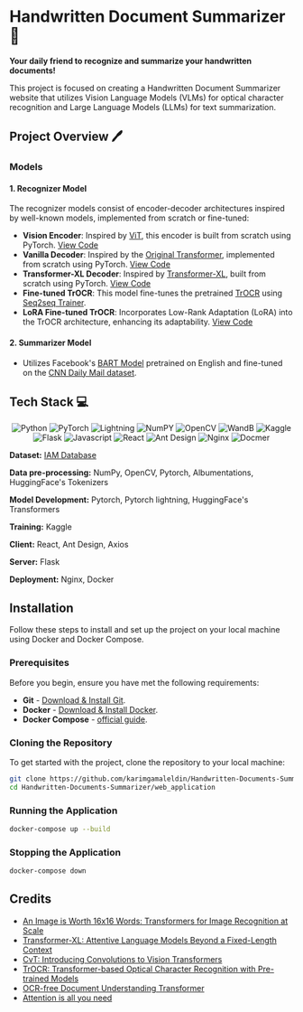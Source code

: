 # Handwritten Document Summarizer 👀

**Your daily friend to recognize and summarize your handwritten documents!**

This project is focused on creating a Handwritten Document Summarizer website that utilizes Vision Language Models (VLMs) for optical character recognition and Large Language Models (LLMs) for text summarization. 

## Project Overview 🖊️

### Models

#### 1. Recognizer Model
The recognizer models consist of encoder-decoder architectures inspired by well-known models, implemented from scratch or fine-tuned:

- **Vision Encoder**: Inspired by [ViT](https://arxiv.org/abs/2010.11929), this encoder is built from scratch using PyTorch. [View Code](./models/vision_encoder.py)
- **Vanilla Decoder**: Inspired by the [Original Transformer](https://arxiv.org/abs/1706.03762), implemented from scratch using PyTorch. [View Code](./models/vanilla_decoder.py)
- **Transformer-XL Decoder**: Inspired by [Transformer-XL](https://arxiv.org/abs/1901.02860), built from scratch using PyTorch. [View Code](./models/Transformer_XL.py)
- **Fine-tuned TrOCR**: This model fine-tunes the pretrained [TrOCR](https://huggingface.co/docs/transformers/en/model_doc/trocr) using [Seq2seq Trainer](https://huggingface.co/docs/transformers/v4.40.2/en/main_classes/trainer#transformers.Seq2SeqTrainer).
- **LoRA Fine-tuned TrOCR**: Incorporates Low-Rank Adaptation (LoRA) into the TrOCR architecture, enhancing its adaptability. [View Code](./models/TrOCRWithLoRA.py)

#### 2. Summarizer Model
- Utilizes Facebook's [BART Model](https://huggingface.co/facebook/bart-large-cnn) pretrained on English and fine-tuned on the [CNN Daily Mail dataset](https://huggingface.co/datasets/cnn_dailymail).

## Tech Stack 💻

<div align="center">

![Python](https://img.shields.io/badge/Python-FFD43B?style=for-the-badge&logo=python&logoColor=blue)
![PyTorch](https://img.shields.io/badge/PyTorch-EE4C2C?style=for-the-badge&logo=pytorch&logoColor=white)
![Lightning](https://img.shields.io/badge/Lightning-792DE4?style=for-the-badge&logo=lightning&logoColor=white)
![NumPY](https://img.shields.io/badge/Numpy-777BB4?style=for-the-badge&logo=numpy&logoColor=white)
![OpenCV](https://img.shields.io/badge/OpenCV-27338e?style=for-the-badge&logo=OpenCV&logoColor=white)
![WandB](https://img.shields.io/badge/Weights_&_Biases-FFBE00?style=for-the-badge&logo=WeightsAndBiases&logoColor=white)
![Kaggle](https://img.shields.io/badge/Kaggle-20BEFF?style=for-the-badge&logo=Kaggle&logoColor=white)
![Flask](https://img.shields.io/badge/Flask-000000?style=for-the-badge&logo=flask&logoColor=white)
![Javascript](https://img.shields.io/badge/JavaScript-323330?style=for-the-badge&logo=javascript&logoColor=F7DF1E)
![React](https://img.shields.io/badge/React-20232A?style=for-the-badge&logo=react&logoColor=61DAFB)
![Ant Design](https://img.shields.io/badge/Ant%20Design-1890FF?style=for-the-badge&logo=antdesign&logoColor=white)
![Nginx](https://img.shields.io/badge/Nginx-009639?style=for-the-badge&logo=nginx&logoColor=white)
![Docmer](https://img.shields.io/badge/Docker-2CA5E0?style=for-the-badge&logo=docker&logoColor=white)

</div>

**Dataset:** [IAM Database](https://fki.tic.heia-fr.ch/databases/iam-handwriting-database)

**Data pre-processing:** NumPy, OpenCV, Pytorch, Albumentations, HuggingFace's Tokenizers

**Model Development:** Pytorch, Pytorch lightning, HuggingFace's Transformers

**Training:** Kaggle

**Client:** React, Ant Design, Axios

**Server:** Flask

**Deployment:** Nginx, Docker

## Installation

Follow these steps to install and set up the project on your local machine using Docker and Docker Compose.

### Prerequisites

Before you begin, ensure you have met the following requirements:
- **Git** - [Download & Install Git](https://git-scm.com/downloads).
- **Docker** - [Download & Install Docker](https://docs.docker.com/get-docker/).
- **Docker Compose** - [official guide](https://docs.docker.com/compose/install/).

### Cloning the Repository

To get started with the project, clone the repository to your local machine:
```bash
git clone https://github.com/karimgamaleldin/Handwritten-Documents-Summarizer.git
cd Handwritten-Documents-Summarizer/web_application
```

### Running the Application

```bash
docker-compose up --build
```

### Stopping the Application

```bash
docker-compose down
```



## Credits

- [An Image is Worth 16x16 Words: Transformers for Image Recognition at Scale](https://arxiv.org/abs/2010.11929)
- [Transformer-XL: Attentive Language Models Beyond a Fixed-Length Context](https://arxiv.org/abs/1901.02860)
- [CvT: Introducing Convolutions to Vision Transformers](https://arxiv.org/abs/2103.15808v1)
- [TrOCR: Transformer-based Optical Character Recognition with Pre-trained Models](https://arxiv.org/abs/2109.10282)
- [OCR-free Document Understanding Transformer](https://arxiv.org/abs/2111.15664)
- [Attention is all you need](https://arxiv.org/abs/1706.03762)
